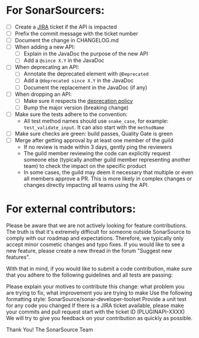 # For SonarSourcers:

- [ ] Create a [JIRA](http://jira.sonarsource.com/browse/PLUGINAPI) ticket if the API is impacted
- [ ] Prefix the commit message with the ticket number
- [ ] Document the change in CHANGELOG.md
- [ ] When adding a new API:
  - [ ] Explain in the JavaDoc the purpose of the new API
  - [ ] Add a `@since X.Y` in the JavaDoc
- [ ] When deprecating an API:
  - [ ] Annotate the deprecated element with `@Deprecated`
  - [ ] Add a `@deprecated since X.Y` in the JavaDoc
  - [ ] Document the replacement in the JavaDoc (if any)
- [ ] When dropping an API:
  - [ ] Make sure it respects the [deprecation policy](https://github.com/SonarSource/sonar-plugin-api/blob/master/docs/deprecation-policy.md)
  - [ ] Bump the major version (breaking change)
- [ ] Make sure the tests adhere to the convention:
  - All test method names should use `snake_case`, for example: `test_validate_input`. It can also start with the `methodName`
- [ ] Make sure checks are green: build passes, Quality Gate is green
- [ ] Merge after getting approval by at least one member of the guild
  - If no review is made within 3 days, gently ping the reviewers
  - The guild member reviewing the code can explicitly request someone else (typically another guild member representing another team) to check the impact on the specific product 
  - In some cases, the guild may deem it necessary that multiple or even all members approve a PR. This is more likely in complex changes or changes directly impacting all teams using the API.


# For external contributors:

Please be aware that we are not actively looking for feature contributions. The truth is that it's extremely difficult for someone outside SonarSource to comply with our roadmap and expectations. Therefore, we typically only accept minor cosmetic changes and typo fixes. If you would like to see a new feature, please create a new thread in the forum "Suggest new features".

With that in mind, if you would like to submit a code contribution, make sure that you adhere to the following guidelines and all tests are passing:

Please explain your motives to contribute this change: what problem you are trying to fix, what improvement you are trying to make
Use the following formatting style: SonarSource/sonar-developer-toolset
Provide a unit test for any code you changed
If there is a JIRA ticket available, please make your commits and pull request start with the ticket ID (PLUGINAPI-XXXX)
We will try to give you feedback on your contribution as quickly as possible.

Thank You! The SonarSource Team
